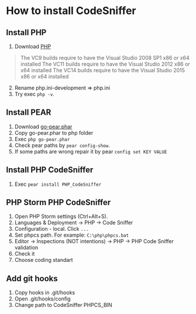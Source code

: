 # How to install CodeSniffer

## Install PHP
1. Download [PHP](http://windows.php.net/qa/)

> The VC9 builds require to have the Visual Studio 2008 SP1 x86 or x64 installed
> The VC11 builds require to have the Visual Studio 2012 x86 or x64 installed
> The VC14 builds require to have the Visual Studio 2015 x86 or x64 installed

2. Rename php.ini-development => php.ini
3. Try exec `php -v`.

## Install PEAR
1. Download [go-pear.phar](http://pear.php.net/go-pear.phar)
2. Copy go-pear.phar to php folder
3. Exec ```php go-pear.phar```
4. Check pear paths by ```pear config-show```.
5. If some paths are wrong repair it by pear ```config set KEY VALUE```

## Install PHP CodeSniffer
1. Exec ``` pear install PHP_CodeSniffer ```

## PHP Storm  PHP CodeSniffer
1. Open PHP Storm settings (Ctrl+Alt+S).
2. Languages & Deployment -> PHP -> Code Sniffer
3. Configuration - local. Click ```...```
4. Set phpcs path. For example: ```C:\php\phpcs.bat```
5. Editor -> Inspections (NOT intentions) -> PHP -> PHP Code Sniffer validation
6. Check it
7. Choose coding standart

## Add git hooks
1. Copy hooks in .git/hooks
2. Open .git/hooks/config
3. Change path to CodeSniffer PHPCS_BIN